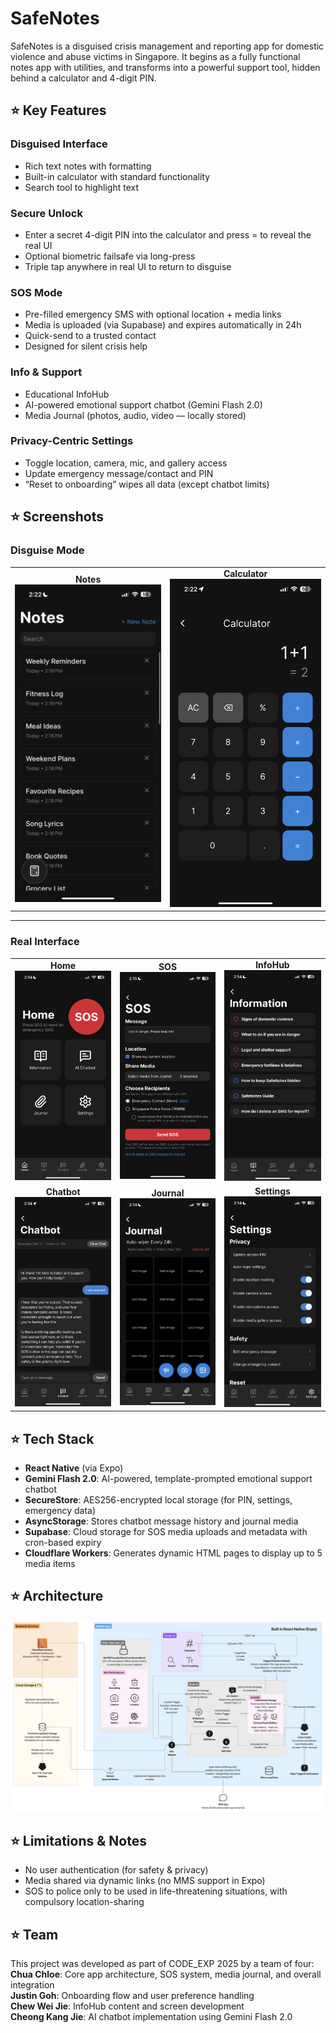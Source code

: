 # SafeNotes

SafeNotes is a disguised crisis management and reporting app for domestic violence and abuse victims in Singapore. It begins as a fully functional notes app with utilities, and transforms into a powerful support tool, hidden behind a calculator and 4-digit PIN.

## ⭐ Key Features

### Disguised Interface

- Rich text notes with formatting
- Built-in calculator with standard functionality
- Search tool to highlight text

### Secure Unlock

- Enter a secret 4-digit PIN into the calculator and press = to reveal the real UI
- Optional biometric failsafe via long-press
- Triple tap anywhere in real UI to return to disguise

### SOS Mode

- Pre-filled emergency SMS with optional location + media links
- Media is uploaded (via Supabase) and expires automatically in 24h
- Quick-send to a trusted contact
- Designed for silent crisis help

### Info & Support

- Educational InfoHub
- AI-powered emotional support chatbot (Gemini Flash 2.0)
- Media Journal (photos, audio, video — locally stored)

### Privacy-Centric Settings

- Toggle location, camera, mic, and gallery access
- Update emergency message/contact and PIN
- “Reset to onboarding” wipes all data (except chatbot limits)

## ⭐ Screenshots

### Disguise Mode

<table>
  <tr>
    <td align="center">
      <strong>Notes</strong><br />
      <img src="./assets/NotesScreen.png" width="300" />
    </td>
    <td align="center">
      <strong>Calculator</strong><br />
      <img src="./assets/CalculatorScreen.png" width="300" />
    </td>
  </tr>
</table>

---

### Real Interface

<table>
  <tr>
    <td align="center">
      <strong>Home</strong><br />
      <img src="./assets/HomeScreen.png" width="250" />
    </td>
    <td align="center">
      <strong>SOS</strong><br />
      <img src="./assets/SOSScreen.png" width="250" />
    </td>
    <td align="center">
      <strong>InfoHub</strong><br />
      <img src="./assets/InfoScreen.png" width="250" />
    </td>
  </tr>
  <tr>
    <td align="center">
      <strong>Chatbot</strong><br />
      <img src="./assets/ChatbotScreen.png" width="250" />
    </td>
    <td align="center">
      <strong>Journal</strong><br />
      <img src="./assets/JournalScreen.png" width="250" />
    </td>
    <td align="center">
      <strong>Settings</strong><br />
      <img src="./assets/SettingsScreen.png" width="250" />
    </td>
  </tr>
</table>

## ⭐ Tech Stack

- **React Native** (via Expo)
- **Gemini Flash 2.0**: AI-powered, template-prompted emotional support chatbot
- **SecureStore**: AES256-encrypted local storage (for PIN, settings, emergency data)
- **AsyncStorage**: Stores chatbot message history and journal media
- **Supabase**: Cloud storage for SOS media uploads and metadata with cron-based expiry
- **Cloudflare Workers**: Generates dynamic HTML pages to display up to 5 media items

## ⭐ Architecture

<img src="./architecture/Architecture.png" width="750" />

## ⭐ Limitations & Notes

- No user authentication (for safety & privacy)
- Media shared via dynamic links (no MMS support in Expo)
- SOS to police only to be used in life-threatening situations, with compulsory location-sharing

## ⭐ Team

This project was developed as part of CODE_EXP 2025 by a team of four:  
**Chua Chloe**: Core app architecture, SOS system, media journal, and overall integration  
**Justin Goh**: Onboarding flow and user preference handling  
**Chew Wei Jie**: InfoHub content and screen development  
**Cheong Kang Jie**: AI chatbot implementation using Gemini Flash 2.0
